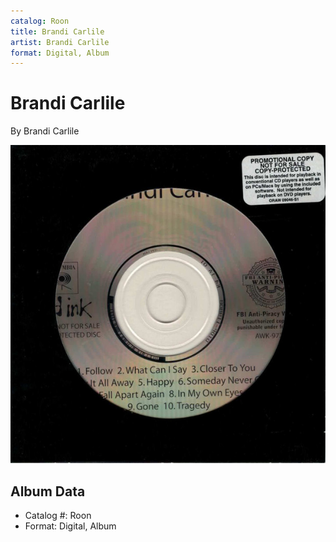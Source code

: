 ```yaml
---
catalog: Roon
title: Brandi Carlile
artist: Brandi Carlile
format: Digital, Album
---
```


# Brandi Carlile

By Brandi Carlile

![](../../assets/albumcovers/Brandi_Carlile-Brandi_Carlile.png)

## Album Data

- Catalog #: Roon
- Format: Digital, Album

